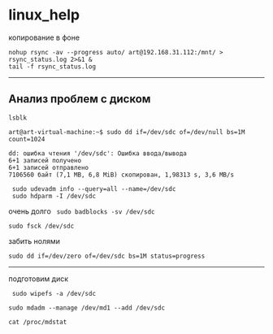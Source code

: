 # linux_help


копирование в фоне 
```
nohup rsync -av --progress auto/ art@192.168.31.112:/mnt/ > rsync_status.log 2>&1 &
tail -f rsync_status.log
```
-----------------------------------------------------------------------------------
## Анализ проблем с диском


```
lsblk

art@art-virtual-machine:~$ sudo dd if=/dev/sdc of=/dev/null bs=1M count=1024
```
```
dd: ошибка чтения '/dev/sdc': Ошибка ввода/вывода
6+1 записей получено
6+1 записей отправлено
7106560 байт (7,1 MB, 6,8 MiB) скопирован, 1,98313 s, 3,6 MB/s
```
```
 sudo udevadm info --query=all --name=/dev/sdc
 sudo hdparm -I /dev/sdc
```

очень долго
`` sudo badblocks -sv /dev/sdc``

``sudo fsck /dev/sdc``


забить нолями

```
sudo dd if=/dev/zero of=/dev/sdc bs=1M status=progress
```
-----------------------------------------------------------------------------------

подготовим диск
```
 sudo wipefs -a /dev/sdc
```
```
sudo mdadm --manage /dev/md1 --add /dev/sdc
```
```
cat /proc/mdstat

```
